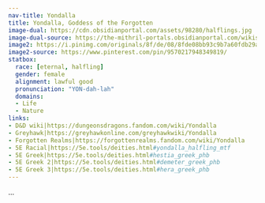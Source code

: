 ```yaml
---
nav-title: Yondalla
title: Yondalla, Goddess of the Forgotten
image-dual: https://cdn.obsidianportal.com/assets/98280/halflings.jpg
image-dual-source: https://the-mithril-portals.obsidianportal.com/wikis/main-page
image2: https://i.pinimg.com/originals/8f/de/08/8fde08bb93c9b7a60fdb29a0fa20e88d.png
image2-source: https://www.pinterest.com/pin/9570217948349819/
statbox:
  race: [eternal, halfling]
  gender: female
  alignment: lawful good
  pronunciation: "YON-dah-lah"
  domains:
  - Life
  - Nature
links:
- D&D wiki|https://dungeonsdragons.fandom.com/wiki/Yondalla
- Greyhawk|https://greyhawkonline.com/greyhawkwiki/Yondalla
- Forgotten Realms|https://forgottenrealms.fandom.com/wiki/Yondalla
- 5E Racial|https://5e.tools/deities.html#yondalla_halfling_mtf
- 5E Greek|https://5e.tools/deities.html#hestia_greek_phb
- 5E Greek 2|https://5e.tools/deities.html#demeter_greek_phb
- 5E Greek 3|https://5e.tools/deities.html#hera_greek_phb
---
```


...
